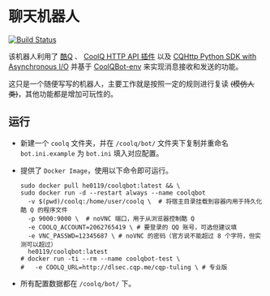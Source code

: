 # 聊天机器人

[![Build Status](https://dev.azure.com/he0119/CoolQBot/_apis/build/status/he0119.CoolQBot?branchName=master)](https://dev.azure.com/he0119/CoolQBot/_build/latest?definitionId=5&branchName=master)

该机器人利用了
[酷Q](https://cqp.cc/)
、
[CoolQ HTTP API 插件](https://github.com/richardchien/coolq-http-api)
以及
[CQHttp Python SDK with Asynchronous I/O](https://github.com/richardchien/python-aiocqhttp)
并基于
[CoolQBot-env](https://github.com/he0119/CoolQBot-env)
来实现消息接收和发送的功能。

这只是一个随便写写的机器人，主要工作就是按照一定的规则进行复读 ~~(模仿人类)~~，其他功能都是增加可玩性的。

## 运行

- 新建一个 `coolq` 文件夹，并在 `/coolq/bot/` 文件夹下复制并重命名 `bot.ini.example` 为 `bot.ini` 填入对应配置。

- 提供了 `Docker Image`，使用以下命令即可运行。

  ```shell
  sudo docker pull he0119/coolqbot:latest && \
  sudo docker run -d --restart always --name coolqbot
    -v $(pwd)/coolq:/home/user/coolq \  # 将宿主目录挂载到容器内用于持久化酷 Q 的程序文件
    -p 9000:9000 \  # noVNC 端口，用于从浏览器控制酷 Q
    -e COOLQ_ACCOUNT=2062765419 \ # 要登录的 QQ 账号，可选但建议填
    -e VNC_PASSWD=12345687 \ # noVNC 的密码（官方说不能超过 8 个字符，但实测可以超过）
    he0119/coolqbot:latest
  # docker run -ti --rm --name coolqbot-test \
  #   -e COOLQ_URL=http://dlsec.cqp.me/cqp-tuling \ # 专业版
  ```

- 所有配置数据都在 `/coolq/bot/` 下。
